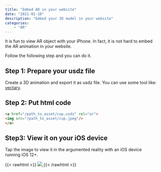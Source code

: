 ```yaml
---
title: "Embed AR in your website"
date: "2021-01-18"
description: "Embed your 3D model in your website"
categories:
    - "AR"
---
```


It is fun to view AR object with your iPhone. In fact, it is not hard to embed the AR animation in your website.

Follow the following step and you can do it.

## Step 1: Prepare your usdz file

Create a 3D animation and export it as usdz file. You can use some tool like: [vectary](https://www.vectary.com/).

## Step 2: Put html code


```html
<a href="/path_to_asset/cup.usdz" rel="ar">
<img src="/path_to_asset/cup.jpeg"/>
</a>
```

## Step3: View it on your iOS device


Tap the image to view it in the argumented reality with an iOS device running iOS 12+.

{{< rawhtml >}}
<a href="https://tczimg.s3.amazonaws.com/ar/run.usdz" rel="ar">
<img src="https://tczimg.s3.amazonaws.com/ar/run.gif"/>
</a>
{{< /rawhtml >}}